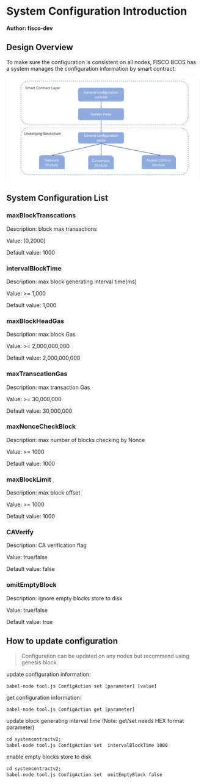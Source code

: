 # System Configuration Introduction #
**Author: fisco-dev**   
## Design Overview ##

To make sure the configuration is consistent on all nodes, FISCO BCOS has a system manages the configuration information by smart contract:

![reference](./assets/sys_para.png)

## System Configuration List ##
### maxBlockTranscations ###
Description: block max transactions

Value: (0,2000]

Default value: 1000

### intervalBlockTime ###
Description: max block generating interval time(ms)

Value: >= 1,000

Default value: 1,000

### maxBlockHeadGas ###
Description: max block Gas

Value: >= 2,000,000,000

Default value: 2,000,000,000

### maxTranscationGas ###
Description: max transaction Gas

Value: >= 30,000,000

Default value: 30,000,000

### maxNonceCheckBlock ###
Description: max number of blocks checking by Nonce

Value: >= 1000

Default value: 1000

### maxBlockLimit ###
Description: max block offset

Value: >= 1000

Default value: 1000

### CAVerify ###
Description: CA verification flag 

Value: true/false

Default value: false

### omitEmptyBlock ###
Description: ignore empty blocks store to disk

Value: true/false

Default value: true

## How to update configuration ##

> Configuration can be updated on any nodes but recommend using genesis block.

update configuration information: 

    babel-node tool.js ConfigAction set [parameter] [value]

get configuration information: 

    babel-node tool.js ConfigAction get [parameter]

update block generating interval time (Note: get/set needs HEX format parameter)

    cd systemcontractv2;
    babel-node tool.js ConfigAction set  intervalBlockTime 1000

enable empty blocks store to disk

    cd systemcontractv2;
    babel-node tool.js ConfigAction set  omitEmptyBlock false
